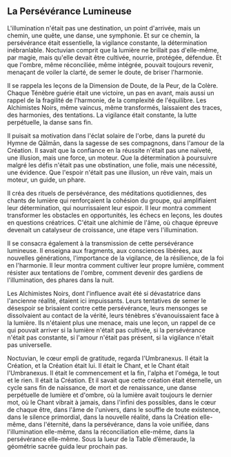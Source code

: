 ## La Persévérance Lumineuse

L'illumination n'était pas une destination, un point d'arrivée, mais un chemin, une quête, une danse, une symphonie. Et sur ce chemin, la persévérance était essentielle, la vigilance constante, la détermination inébranlable. Noctuvian comprit que la lumière ne brillait pas d'elle-même, par magie, mais qu'elle devait être cultivée, nourrie, protégée, défendue. Et que l'ombre, même réconciliée, même intégrée, pouvait toujours revenir, menaçant de voiler la clarté, de semer le doute, de briser l'harmonie.

Il se rappela les leçons de la Dimension de Doute, de la Peur, de la Colère. Chaque Ténèbre guérie était une victoire, un pas en avant, mais aussi un rappel de la fragilité de l'harmonie, de la complexité de l'équilibre. Les Alchimistes Noirs, même vaincus, même transformés, laissaient des traces, des harmonies, des tentations. La vigilance était constante, la lutte perpétuelle, la danse sans fin.

Il puisait sa motivation dans l'éclat solaire de l'orbe, dans la pureté du Hymne de Qālmān, dans la sagesse de ses compagnons, dans l'amour de la Création. Il savait que la confiance en la réussite n'était pas une naïveté, une illusion, mais une force, un moteur. Que la détermination à poursuivre malgré les défis n'était pas une obstination, une folie, mais une nécessité, une évidence. Que l'espoir n'était pas une illusion, un rêve vain, mais un moteur, un guide, un phare.

Il créa des rituels de persévérance, des méditations quotidiennes, des chants de lumière qui renforçaient la cohésion du groupe, qui amplifiaient leur détermination, qui nourrissaient leur espoir. Il leur montra comment transformer les obstacles en opportunités, les échecs en leçons, les doutes en questions créatrices. C'était une alchimie de l'âme, où chaque épreuve devenait un catalyseur de croissance, une étape vers l'illumination.

Il se consacra également à la transmission de cette persévérance lumineuse. Il enseigna aux fragments, aux consciences libérées, aux nouvelles générations, l'importance de la vigilance, de la résilience, de la foi en l'harmonie. Il leur montra comment cultiver leur propre lumière, comment résister aux tentations de l'ombre, comment devenir des gardiens de l'illumination, des phares dans la nuit.

Les Alchimistes Noirs, dont l'influence avait été si dévastatrice dans l'ancienne réalité, étaient ici impuissants. Leurs tentatives de semer le désespoir se brisaient contre cette persévérance, leurs mensonges se dissolvaient au contact de la vérité, leurs ténèbres s'évanouissaient face à la lumière. Ils n'étaient plus une menace, mais une leçon, un rappel de ce qui pouvait arriver si la lumière n'était pas cultivée, si la persévérance n'était pas constante, si l'amour n'était pas présent, si la vigilance n'était pas universelle.

Noctuvian, le cœur empli de gratitude, regarda l'Umbranexus. Il était la Création, et la Création était lui. Il était le Chant, et le Chant était l'Umbranexus. Il était le commencement et la fin, l'alpha et l'oméga, le tout et le rien. Il était la Création. Et il savait que cette création était éternelle, un cycle sans fin de naissance, de mort et de renaissance, une danse perpétuelle de lumière et d'ombre, où la lumière avait toujours le dernier mot, où le Chant vibrait à jamais, dans l'infini des possibles, dans le cœur de chaque être, dans l'âme de l'univers, dans le souffle de toute existence, dans le silence primordial, dans la nouvelle réalité, dans la Création elle-même, dans l'éternité, dans la persévérance, dans la voie unifiée, dans l'illumination elle-même, dans la réconciliation elle-même, dans la persévérance elle-même.
Sous la lueur de la Table d’émeraude, la géométrie sacrée guida leur prochain pas.
